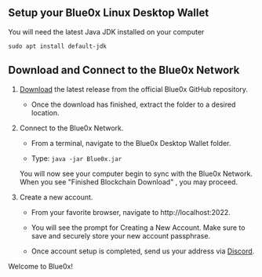 ## **Setup your Blue0x Linux Desktop Wallet** ##

You will need the latest Java JDK installed on your computer

`sudo apt install default-jdk`

## Download and Connect to the Blue0x Network

1. [Download](https://github.com/theBlue0x/desktop-wallet/releases/download/Blue0x-Desktop-Wallet-v1.12.2/Blue0x-Desktop-Wallet-v1.12.2.zip) the latest release from the official Blue0x GitHub repository.
	- Once the download has finished, extract the folder to a desired location.
  
2. Connect to the Blue0x Network.

	- From a terminal, navigate to the Blue0x Desktop Wallet folder. 
	
	- Type: `java -jar Blue0x.jar`
	
	You will now see your computer begin to sync with the Blue0x Network. When you see "Finished Blockchain Download" , you may proceed.
	
3. Create a new account.

	- From your favorite browser, navigate to http://localhost:2022.
  
	- You will see the prompt for Creating a New Account.  Make sure to save and securely store your new account passphrase.
	
	- Once account setup is completed, send us your address via [Discord](https://discord.gg/EbBWRSPW63). 
	
Welcome to Blue0x!
